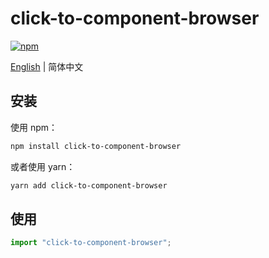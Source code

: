 # click-to-component-browser

[![npm](https://img.shields.io/npm/v/click-to-component-browser)](https://www.npmjs.com/package/click-to-component-browser)

[English](./README.md) | 简体中文

## 安装

使用 npm：

```sh
npm install click-to-component-browser
```

或者使用 yarn：

```sh
yarn add click-to-component-browser
```

## 使用

```js
import "click-to-component-browser";
```

